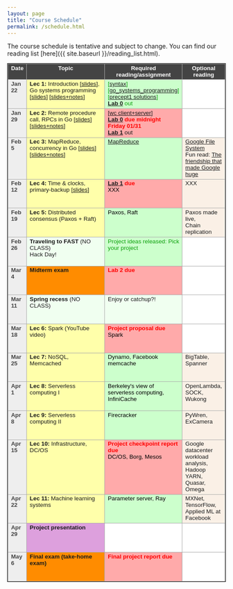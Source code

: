 ```yaml
---
layout: page
title: "Course Schedule"
permalink: /schedule.html
---
```


<style>
table.calendar {
    font-family: arial, helvetica;
    font-size: 10pt;
    empty-cells: show;
    border: 1px solid #000000;
    border-collapse: collapse;
}
table.calendar tr td {
    border: 1px solid #aaaaaa;
}
table.calendar tr {
    vertical-align: top;
    height: 5em;
    background: #ffffff;
}
table.calendar thead tr {
    text-align: center;
    background: #444444;
    color: #ffffff;
    height: auto;
    font-weight: bold;
}
/*.date {
	background: Gainsboro;
}*/
.holiday {
    background: #F0FFF0;
}
.lecture {
    background: #ffffaa;
}
.presentation {
    background: Plum;
}
.exam {
    background: DarkOrange;
}
.important {
    background: #ffaaaa;
}
.nodue {
    background: #ccffcc;
}
.optional {
    background: Linen;
}
.reading {
    color: Black;
}
.deadline {
    background: #ffaaaa;
}
.hwdue {
    color: #ff0000;
	font-weight: bold;
}
.assignment {
    background: #ccffcc;
    color: #0aa00a;
}
.date {
	background: #eeeeee;
    color: #444444;
}
</style>

The course schedule is tentative and subject to change. You can find our reading list [here]({{ site.baseurl }}/reading_list.html).
<p>
<table class="calendar" cellspacing="0" cellpadding="6" width="100%">
 <thead>
  <tr>
   <td width="8%">Date</td><td width="45%">Topic</td>
   <td width="30%">Required reading/assignment</td><td width="17%">Optional reading</td>
  </tr>
 </thead>

<tr> <!-- week of Jan 20 -->
  <td id="2020-1-22" class="date"><b>Jan 22</b></td>
  <td class="lecture">
	<b>Lec 1:</b> Introduction [<a href="./public/lecs/lec1-intro.pdf">slides</a>], <br/> 
		Go systems programming [<a href="./public/lecs/precept1_go_basics.pdf">slides</a>] 
			[<a href="./public/lecs/precept1_go_basics+notes.pdf">slides+notes</a>]</td>
  <td class="assignment">
	[<a href="./public/lecs/precept1_handout.docx">syntax</a>] <br/>
	[<a href="./public/lecs/precept1_handout2.docx">go_systems_programming</a>] <br/>
	[<a href="./public/lecs/precept1_sol.tar.gz">precept1 solutions</a>] <br/>
	<b><a href="https://github.com/cs675-spring20-projs/lab0">Lab 0</a></b> out
	</td>
  <td></td>
</tr>
<tr> <!-- week of Jan 27 -->
  <td id="2020-1-29" class="date"><b>Jan 29</b></td>
  <td class="lecture">
	<b>Lec 2:</b> Remote procedure call, RPCs in Go [<a href="./public/lecs/lec2-rpc.pdf">slides</a>]
			[<a href="./public/lecs/lec2-rpc+notes.pdf">slides+notes</a>]</td>
  <td class="deadline">
	[<a href="./public/lecs/precept2_handout.pdf">wc client+server</a>] <br/>
	<span class="hwdue"><a href="https://github.com/cs675-spring20-projs/lab0">Lab 0</a> due midnight Friday 01/31</span><br/>
	<b><a href="https://git.gmu.edu/cs675-spring20-labs/lab1">Lab 1</a></b> out</td>
  <td></td>
</tr>
<tr> <!-- week of Feb 3 -->
  <td id="2020-2-5" class="date"><b>Feb 5</b></td>
  <td class="lecture">
	<b>Lec 3:</b> MapReduce, concurrency in Go [<a href="./public/lecs/lec3-mr-concurrency.pdf">slides</a>]
		[<a href="./public/lecs/lec3-mr-concurrency+notes.pdf">slides+notes</a>]</td>
  <td class="nodue">
	<span class="reading"><a href="./public/papers/mapreduce_osdi04.pdf">MapReduce</a></span></td>
  <td class="optional"><a href="./public/papers/gfs_sosp03.pdf">Google File System</a><br/>
		Fun read: <a href="https://www.newyorker.com/magazine/2018/12/10/the-friendship-that-made-google-huge">The friendship that made Google huge</a></td>
</tr>
<tr> <!-- week of Feb 10 -->
  <td id="2020-2-12" class="date"><b>Feb 12</b></td>
  <td class="lecture">
	<b>Lec 4:</b> Time & clocks, primary-backup [<a href="./public/lecs/lec4-time-pb.pdf">slides</a>]</td>
  <td class="deadline">
	<span class="hwdue"><a href="https://git.gmu.edu/cs675-spring20-labs/lab1">Lab 1</a> due</span><br/>
	<!--b>Lab 2</b> out<br/-->
	<span class="reading">XXX</span></td>
  <td class="optional">XXX</td>
</tr>
<tr> <!-- week of Feb 17 -->
  <td id="2020-2-19" class="date"><b>Feb 19</b></td>
  <td class="lecture">
	<b>Lec 5:</b> Distributed consensus (Paxos + Raft)</td>
  <td class="nodue">
	<span class="reading">Paxos, Raft</span></td>
  <td class="optional">Paxos made live,<br/>
	Chain replication</td>
</tr>
<tr> <!-- week of Feb 24 -->
  <td id="2020-2-26" class="date"><b>Feb 26</b></td>
  <td class="holiday">
	<b>Traveling to FAST</b> (NO CLASS)<br/>
	Hack Day!</td>
  <td class="assignment">
	Project ideas released: Pick your project <br/></td>
  <td></td>
</tr>
<tr> <!-- week of Mar 2 -->
  <td id="2020-3-4" class="date"><b>Mar 4</b></td>
  <td class="exam">
	<b>Midterm exam</b> </td>
  <td class="deadline">
	<span class="hwdue">Lab 2 due</span></td>
  <td></td>
</tr>
<tr> <!-- week of Mar 9 -->
  <td id="2020-3-11" class="date"><b>Mar 11</b></td>
  <td class="holiday">
	<b>Spring recess</b> (NO CLASS)</td>
  <td class="holiday">Enjoy or catchup?!</td>
  <td></td>
</tr>
<tr> <!-- week of Mar 16 -->
  <td id="2020-3-18" class="date"><b>Mar 18</b></td>
  <td class="lecture">
	<b>Lec 6:</b> Spark (YouTube video)</td>
  <td class="deadline">
	<span class="hwdue">Project proposal due</span><br/>
	<span class="reading">Spark</span></td>
  <td></td>
</tr>
<tr> <!-- week of Mar 23 -->
  <td id="2020-3-25" class="date"><b>Mar 25</b></td>
  <td class="lecture">
	<b>Lec 7:</b> NoSQL, Memcached</td>
  <td class="nodue">
	<span class="reading">Dynamo, Facebook memcache</span></td>
  <td class="optional">BigTable, Spanner</td>
</tr>
<tr> <!-- week of Mar 30 -->
  <td id="2020-4-1" class="date"><b>Apr 1</b></td>
  <td class="lecture">
	<b>Lec 8:</b> Serverless computing I</td>
  <td class="nodue">
	<span class="reading">Berkeley's view of serverless computing, InfiniCache</span></td>
  <td class="optional">OpenLambda, SOCK, Wukong</td>
</tr>
<tr> <!-- week of Apr 6 -->
  <td id="2020-4-8" class="date"><b>Apr 8</b></td>
  <td class="lecture">
	<b>Lec 9:</b> Serverless computing II</td>
  <td class="nodue">
	<span class="reading">Firecracker</span></td>
  <td class="optional">PyWren, ExCamera</td>
</tr>
<tr> <!-- week of Apr 13 -->
  <td id="2020-4-15" class="date"><b>Apr 15</b></td>
  <td class="lecture">
	<b>Lec 10:</b> Infrastructure, DC/OS</td>
  <td class="deadline">
	<span class="hwdue">Project checkpoint report due</span><br/>
	<span class="reading">DC/OS, Borg, Mesos</span></td>
  <td class="optional">Google datacenter workload analysis, Hadoop YARN, Quasar, Omega</td>
</tr>
<tr> <!-- week of Apr 20 -->
  <td id="2020-4-22" class="date"><b>Apr 22</b></td>
  <td class="lecture">
	<b>Lec 11:</b> Machine learning systems</td>
  <td class="nodue">
	<span class="reading">Parameter server, Ray</span></td>
  <td class="optional">MXNet, TensorFlow, Applied ML at Facebook</td>
</tr>
<tr> <!-- week of Apr 27 -->
  <td id="2020-4-29" class="date"><b>Apr 29</b></td>
  <td class="presentation">
	<b>Project presentation</b></td>
  <td></td>
  <td></td>
</tr>
<tr> <!-- week of May 4 -->
  <td id="2020-5-6" class="date"><b>May 6</b></td>
  <td class="exam">
	<b>Final exam (take-home exam)</b></td>
  <td class="deadline">
	<span class="hwdue">Final project report due</span></td>
  <td></td>
</tr>

</table>
